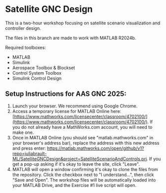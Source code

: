 # Satellite GNC Design
This is a two-hour workshop focusing on satellite scenario visualization and controller design.

The files in this branch are made to work with MATLAB R2024b.

Required toolboxes:
* MATLAB
* Simulink
* Aerospace Toolbox & Blockset
* Control System Toolbox
* Simulink Control Design

## Setup Instructions for AAS GNC 2025:
1. Launch your browser. We recommend using Google Chrome.
2. Access a temporary license for MATLAB Online here: [https://www.mathworks.com/licensecenter/classroom/4702100/](https://www.mathworks.com/licensecenter/classroom/4702100/). If you do not already have a MathWorks.com account, you will need to make one.
3. Once in MATLAB Online (you should see "matlab.mathworks.com" in your browser's address bar), replace the address with this new address and press enter: https://matlab.mathworks.com/open/github/v1?repo=juliabrault-ML/SatelliteGNCDesign&project=SatelliteScenarioAndControls.prj. If you get a pop-up asking if it's okay to leave the site, click "Leave".
4. MATLAB will open a window confirming it's okay to clone the files from the repository. Click the checkbox next to "I understand...", then click "Save and Open". The workshop files will be automatically loaded into your MATLAB Drive, and the Exercise #1 live script will open.
